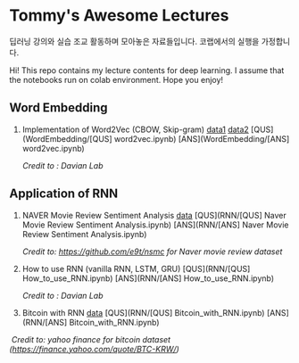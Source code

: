 # Tommy's Awesome Lectures



딥러닝 강의와 실습 조교 활동하며 모아놓은 자료들입니다. 코랩에서의 실행을 가정합니다. 

Hi! This repo contains my lecture contents for deep learning. I assume that the notebooks run on colab environment. Hope you enjoy! 



## Word Embedding

1. Implementation of Word2Vec (CBOW, Skip-gram) [data1](data/neg_train) [data2](data/pos_train) [QUS](WordEmbedding/[QUS] word2vec.ipynb) [ANS](WordEmbedding/[ANS] word2vec.ipynb)

   *Credit to : Davian Lab*



## Application of RNN

1. NAVER Movie Review Sentiment Analysis [data](data/movie_review) [QUS](RNN/[QUS] Naver Movie Review Sentiment Analysis.ipynb) [ANS](RNN/[ANS] Naver Movie Review Sentiment Analysis.ipynb)

   *Credit to: https://github.com/e9t/nsmc for Naver movie review dataset*

2. How to use RNN (vanilla RNN, LSTM, GRU) [QUS](RNN/[QUS] How_to_use_RNN.ipynb) [ANS](RNN/[ANS] How_to_use_RNN.ipynb)

   *Credit to : Davian Lab*

3. Bitcoin with RNN [data](data/BTC-KRW.csv) [QUS](RNN/[QUS] Bitcoin_with_RNN.ipynb) [ANS](RNN/[ANS] Bitcoin_with_RNN.ipynb)

​		*Credit to: yahoo finance for bitcoin dataset (https://finance.yahoo.com/quote/BTC-KRW/)*